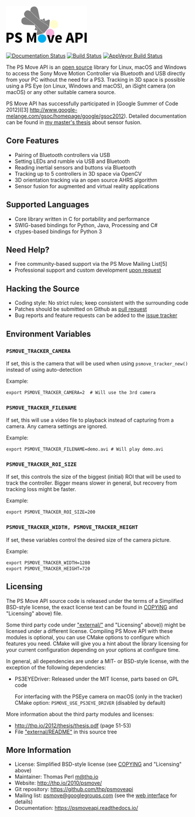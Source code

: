 ![PS Move API](./contrib/header.png)
===========

[![Documentation Status](https://readthedocs.org/projects/psmoveapi/badge/?version=latest)](https://psmoveapi.readthedocs.io/en/latest)  [![Build Status](https://travis-ci.org/thp/psmoveapi.svg?branch=master)](https://travis-ci.org/thp/psmoveapi)  [![AppVeyor Build Status](https://ci.appveyor.com/api/projects/status/github/thp/psmoveapi?branch=master&svg=true)](https://ci.appveyor.com/project/thp/psmoveapi)

The PS Move API is an [open source](https://github.com/thp/psmoveapi/blob/master/COPYING) library for Linux, macOS and Windows to access the Sony Move Motion Controller via Bluetooth and USB directly from your PC without the need for a PS3. Tracking in 3D space is possible using a PS Eye (on Linux, Windows and macOS), an iSight camera (on macOS) or any other suitable camera source.

PS Move API has successfully participated in [Google Summer of Code 2012]([3] http://www.google-melange.com/gsoc/homepage/google/gsoc2012). Detailed documentation can be found in [my master's thesis](http://thp.io/2012/thesis/) about sensor fusion.


Core Features
-------------

 * Pairing of Bluetooth controllers via USB
 * Setting LEDs and rumble via USB and Bluetooth
 * Reading inertial sensors and buttons via Bluetooth
 * Tracking up to 5 controllers in 3D space via OpenCV
 * 3D orientation tracking via an open source AHRS algorithm
 * Sensor fusion for augmented and virtual reality applications

Supported Languages
-------------------

 * Core library written in C for portability and performance
 * SWIG-based bindings for Python, Java, Processing and C#
 * ctypes-based bindings for Python 3

Need Help?
----------

 * Free community-based support via the PS Move Mailing List[5]
 * Professional support and custom development [upon request](http://thp.io/about)

Hacking the Source
------------------

 * Coding style: No strict rules; keep consistent with the surrounding code
 * Patches should be submitted on Github as [pull request](https://github.com/thp/psmoveapi/pulls)
 * Bug reports and feature requests can be added to the [issue tracker](https://github.com/thp/psmoveapi/issues)

Environment Variables
---------------------

### `PSMOVE_TRACKER_CAMERA`

If set, this is the camera that will be used when using `psmove_tracker_new()`
instead of using auto-detection

Example: 

    export PSMOVE_TRACKER_CAMERA=2  # Will use the 3rd camera

### `PSMOVE_TRACKER_FILENAME`

If set, this will use a video file to playback instead of capturing from a
camera. Any camera settings are ignored.

Example:

    export PSMOVE_TRACKER_FILENAME=demo.avi # Will play demo.avi

### `PSMOVE_TRACKER_ROI_SIZE`

If set, this controls the size of the biggest (initial) ROI that will be used
to track the controller. Bigger means slower in general, but recovery from
tracking loss might be faster.

Example:

    export PSMOVE_TRACKER_ROI_SIZE=200

### `PSMOVE_TRACKER_WIDTH, PSMOVE_TRACKER_HEIGHT`

If set, these variables control the desired size of the camera picture.

Example:

    export PSMOVE_TRACKER_WIDTH=1280
    export PSMOVE_TRACKER_HEIGHT=720


Licensing
---------

The PS Move API source code is released under the terms of a Simplified BSD-style license, the exact license text can be found in [COPYING](https://github.com/thp/psmoveapi/blob/master/COPYING) and "Licensing" above) file.

Some third party code under ["external/"](https://github.com/thp/psmoveapi/blob/master/external) and "Licensing" above)) might be licensed under a different
license. Compiling PS Move API with these modules is optional, you can use
CMake options to configure which features you need. CMake will give you a
hint about the library licensing for your current configuration depending
on your options at configure time.

In general, all dependencies are under a MIT- or BSD-style license, with the
exception of the following dependencies:

 - PS3EYEDriver: Released under the MIT license, parts based on GPL code

   For interfacing with the PSEye camera on macOS (only in the tracker)
   CMake option: `PSMOVE_USE_PS3EYE_DRIVER` (disabled by default)

More information about the third party modules and licenses:

  - http://thp.io/2012/thesis/thesis.pdf (page 51-53)
  - File ["external/README"](https://github.com/thp/psmoveapi/blob/master/external/README) in this source tree


More Information
----------------

 * License: Simplified BSD-style license (see [COPYING](https://github.com/thp/psmoveapi/blob/master/COPYING) and "Licensing" above)
 * Maintainer: Thomas Perl <m@thp.io>
 * Website: http://thp.io/2010/psmove/
 * Git repository: https://github.com/thp/psmoveapi
 * Mailing list: psmove@googlegroups.com (see the [web interface](https://groups.google.com/forum/#!aboutgroup/psmove) for details)
 * Documentation: https://psmoveapi.readthedocs.io/


